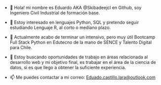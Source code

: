- 👋 Hola! mi nombre es Eduardo AKA @Skibadeejcl en Github,
      soy Ingeniero Civil Industrial de formación base.
      
- 👀 Estoy interesado en lenguajes Python, SQL y pretendo seguir estudiando Lenguaje R, al corto o mediano plazo.

- 🌱 Actualmente acabo de terminar un intensivo, pero muy útil Bootcamp Full Stack Python en Edutecno de la mano de SENCE y 
      Talento Digital para Chile.
      
- 💞️ Estoy buscando oportunidades de trabajo en áreas relacionada al desarrollo web y mi objetivo final, es trabajar en el área 
      de la ciencia de datos, si es que llego a obtener la suficiente experiencia.
      
- 📫 Me puedes contactar a mi correo:
      Eduado.castillo.lara@outlook.com

<!---
Skibadeejcl/Skibadeejcl is a ✨ special ✨ repository because its `README.md` (this file) appears on your GitHub profile.
You can click the Preview link to take a look at your changes.
--->
